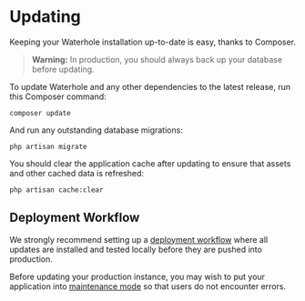 # Updating

Keeping your Waterhole installation up-to-date is easy, thanks to Composer.

> **Warning:** In production, you should always back up your database before updating.

To update Waterhole and any other dependencies to the latest release, run this Composer command:

```
composer update
```

And run any outstanding database migrations:

```
php artisan migrate
```

You should clear the application cache after updating to ensure that assets and other cached data is refreshed:

```
php artisan cache:clear
```

## Deployment Workflow

We strongly recommend setting up a [deployment workflow](./deploying.md) where all updates are installed and tested locally before they are pushed into production.

Before updating your production instance, you may wish to put your application into [maintenance mode](https://laravel.com/docs/10.x/configuration#pre-rendering-the-maintenance-mode-view) so that users do not encounter errors.
